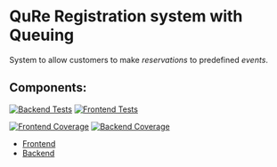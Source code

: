 # QuRe Registration system with Queuing

System to allow customers to make *reservations* to predefined *events*.

## Components:

[![Backend Tests](https://github.com/JValtteri/qure/actions/workflows/backend-tests.yml/badge.svg)](https://github.com/JValtteri/qure/actions/workflows/backend-tests.yml)
[![Frontend Tests](https://github.com/JValtteri/qure/actions/workflows/frontend-tests.yml/badge.svg)](https://github.com/JValtteri/qure/actions/workflows/frontend-tests.yml)

[![Frontend Coverage](https://github.com/JValtteri/qure/actions/workflows/frontend-coverage.yml/badge.svg)](https://github.com/JValtteri/qure/actions/workflows/frontend-coverage.yml)
[![Backend Coverage](https://github.com/JValtteri/qure/actions/workflows/backend-coverage.yml/badge.svg?branch=cicd)](https://github.com/JValtteri/qure/actions/workflows/backend-coverage.yml)

- [Frontend](client/README.md)
- [Backend](server/README.md)
